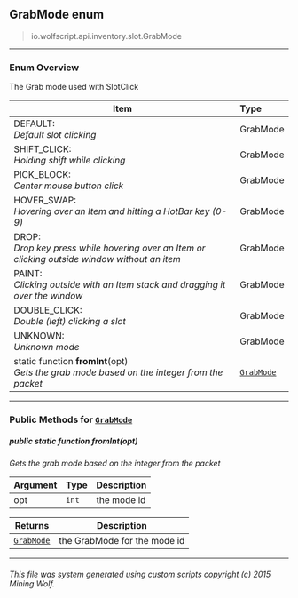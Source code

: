 ## GrabMode __enum__

>io.wolfscript.api.inventory.slot.GrabMode

---

### Enum Overview

The Grab mode used with SlotClick

Item | Type   
--- | :--- 
DEFAULT: <br> _Default slot clicking_ | GrabMode
SHIFT_CLICK: <br> _Holding shift while clicking_ | GrabMode
PICK_BLOCK: <br> _Center mouse button click_ | GrabMode
HOVER_SWAP: <br> _Hovering over an Item and hitting a HotBar key (0-9)_ | GrabMode
DROP: <br> _Drop key press while hovering over an Item or clicking outside window without an item_ | GrabMode
PAINT: <br> _Clicking outside with an Item stack and dragging it over the window_ | GrabMode
DOUBLE_CLICK: <br> _Double (left) clicking a slot_ | GrabMode
UNKNOWN: <br> _Unknown mode_ | GrabMode
static function __fromInt__(opt) <br> _Gets the grab mode based on the integer from the packet_ | [`GrabMode`](GrabMode.md)



---


### Public Methods for [`GrabMode`](GrabMode.md)

##### <a id='fromint'></a>public static function __fromInt__(opt)

_Gets the grab mode based on the integer from the packet_

Argument | Type | Description  
--- | --- | --- 
opt | `int` | the mode id

Returns | Description
--- | --- 
[`GrabMode`](GrabMode.md) | the GrabMode for the mode id


---


###### This file was system generated using custom scripts copyright (c) 2015 Mining Wolf.
	

